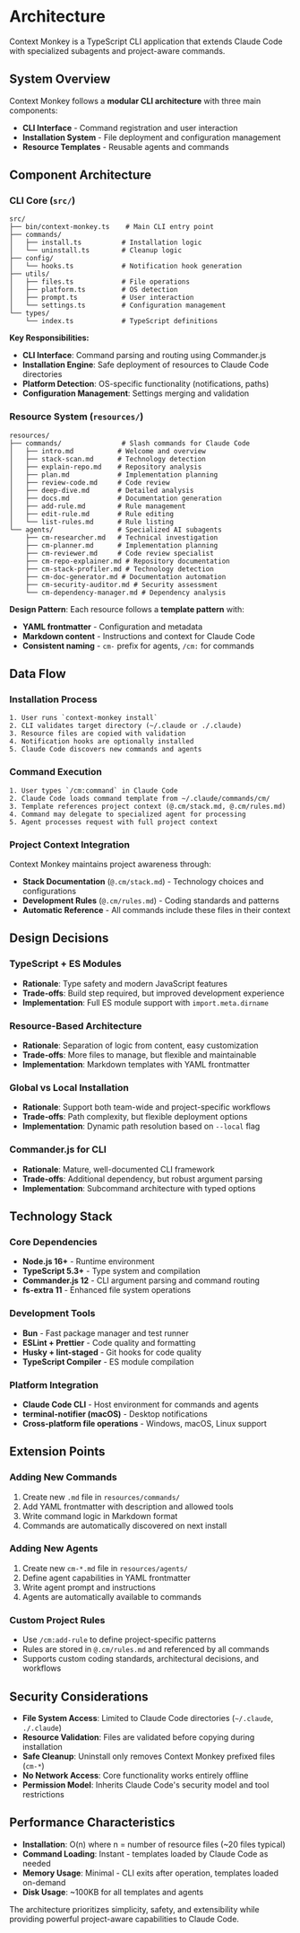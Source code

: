 # Architecture

Context Monkey is a TypeScript CLI application that extends Claude Code with specialized subagents and project-aware commands.

## System Overview

Context Monkey follows a **modular CLI architecture** with three main components:

- **CLI Interface** - Command registration and user interaction
- **Installation System** - File deployment and configuration management
- **Resource Templates** - Reusable agents and commands

## Component Architecture

### CLI Core (`src/`)

```
src/
├── bin/context-monkey.ts    # Main CLI entry point
├── commands/
│   ├── install.ts          # Installation logic
│   └── uninstall.ts        # Cleanup logic
├── config/
│   └── hooks.ts            # Notification hook generation
├── utils/
│   ├── files.ts            # File operations
│   ├── platform.ts         # OS detection
│   ├── prompt.ts           # User interaction
│   └── settings.ts         # Configuration management
└── types/
    └── index.ts            # TypeScript definitions
```

**Key Responsibilities:**

- **CLI Interface**: Command parsing and routing using Commander.js
- **Installation Engine**: Safe deployment of resources to Claude Code directories
- **Platform Detection**: OS-specific functionality (notifications, paths)
- **Configuration Management**: Settings merging and validation

### Resource System (`resources/`)

```
resources/
├── commands/               # Slash commands for Claude Code
│   ├── intro.md           # Welcome and overview
│   ├── stack-scan.md      # Technology detection
│   ├── explain-repo.md    # Repository analysis
│   ├── plan.md            # Implementation planning
│   ├── review-code.md     # Code review
│   ├── deep-dive.md       # Detailed analysis
│   ├── docs.md            # Documentation generation
│   ├── add-rule.md        # Rule management
│   ├── edit-rule.md       # Rule editing
│   └── list-rules.md      # Rule listing
└── agents/                # Specialized AI subagents
    ├── cm-researcher.md   # Technical investigation
    ├── cm-planner.md      # Implementation planning
    ├── cm-reviewer.md     # Code review specialist
    ├── cm-repo-explainer.md # Repository documentation
    ├── cm-stack-profiler.md # Technology detection
    ├── cm-doc-generator.md # Documentation automation
    ├── cm-security-auditor.md # Security assessment
    └── cm-dependency-manager.md # Dependency analysis
```

**Design Pattern**: Each resource follows a **template pattern** with:

- **YAML frontmatter** - Configuration and metadata
- **Markdown content** - Instructions and context for Claude Code
- **Consistent naming** - `cm-` prefix for agents, `/cm:` for commands

## Data Flow

### Installation Process

```
1. User runs `context-monkey install`
2. CLI validates target directory (~/.claude or ./.claude)
3. Resource files are copied with validation
4. Notification hooks are optionally installed
5. Claude Code discovers new commands and agents
```

### Command Execution

```
1. User types `/cm:command` in Claude Code
2. Claude Code loads command template from ~/.claude/commands/cm/
3. Template references project context (@.cm/stack.md, @.cm/rules.md)
4. Command may delegate to specialized agent for processing
5. Agent processes request with full project context
```

### Project Context Integration

Context Monkey maintains project awareness through:

- **Stack Documentation** (`@.cm/stack.md`) - Technology choices and configurations
- **Development Rules** (`@.cm/rules.md`) - Coding standards and patterns
- **Automatic Reference** - All commands include these files in their context

## Design Decisions

### TypeScript + ES Modules

- **Rationale**: Type safety and modern JavaScript features
- **Trade-offs**: Build step required, but improved development experience
- **Implementation**: Full ES module support with `import.meta.dirname`

### Resource-Based Architecture

- **Rationale**: Separation of logic from content, easy customization
- **Trade-offs**: More files to manage, but flexible and maintainable
- **Implementation**: Markdown templates with YAML frontmatter

### Global vs Local Installation

- **Rationale**: Support both team-wide and project-specific workflows
- **Trade-offs**: Path complexity, but flexible deployment options
- **Implementation**: Dynamic path resolution based on `--local` flag

### Commander.js for CLI

- **Rationale**: Mature, well-documented CLI framework
- **Trade-offs**: Additional dependency, but robust argument parsing
- **Implementation**: Subcommand architecture with typed options

## Technology Stack

### Core Dependencies

- **Node.js 16+** - Runtime environment
- **TypeScript 5.3+** - Type system and compilation
- **Commander.js 12** - CLI argument parsing and command routing
- **fs-extra 11** - Enhanced file system operations

### Development Tools

- **Bun** - Fast package manager and test runner
- **ESLint + Prettier** - Code quality and formatting
- **Husky + lint-staged** - Git hooks for code quality
- **TypeScript Compiler** - ES module compilation

### Platform Integration

- **Claude Code CLI** - Host environment for commands and agents
- **terminal-notifier (macOS)** - Desktop notifications
- **Cross-platform file operations** - Windows, macOS, Linux support

## Extension Points

### Adding New Commands

1. Create new `.md` file in `resources/commands/`
2. Add YAML frontmatter with description and allowed tools
3. Write command logic in Markdown format
4. Commands are automatically discovered on next install

### Adding New Agents

1. Create new `cm-*.md` file in `resources/agents/`
2. Define agent capabilities in YAML frontmatter
3. Write agent prompt and instructions
4. Agents are automatically available to commands

### Custom Project Rules

- Use `/cm:add-rule` to define project-specific patterns
- Rules are stored in `@.cm/rules.md` and referenced by all commands
- Supports custom coding standards, architectural decisions, and workflows

## Security Considerations

- **File System Access**: Limited to Claude Code directories (`~/.claude`, `./.claude`)
- **Resource Validation**: Files are validated before copying during installation
- **Safe Cleanup**: Uninstall only removes Context Monkey prefixed files (`cm-*`)
- **No Network Access**: Core functionality works entirely offline
- **Permission Model**: Inherits Claude Code's security model and tool restrictions

## Performance Characteristics

- **Installation**: O(n) where n = number of resource files (~20 files typical)
- **Command Loading**: Instant - templates loaded by Claude Code as needed
- **Memory Usage**: Minimal - CLI exits after operation, templates loaded on-demand
- **Disk Usage**: ~100KB for all templates and agents

The architecture prioritizes simplicity, safety, and extensibility while providing powerful project-aware capabilities to Claude Code.
